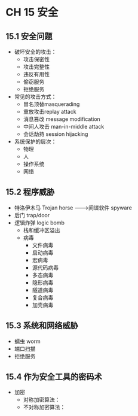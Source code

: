 # CH 15 安全

## 15.1 安全问题

- 破坏安全的攻击：
  - 攻击保密性
  - 攻击完整性
  - 违反有用性
  - 偷窃服务
  - 拒绝服务
- 常见的攻击方式：
  - 冒名顶替masquerading
  - 重放攻击replay attack
  - 消息篡改 message modification
  - 中间人攻击 man-in-middle attack
  - 会话劫持 session hijacking
- 系统保护的层次：
  - 物理
  - 人
  - 操作系统
  - 网络

## 15.2 程序威胁

- 特洛伊木马 Trojan horse --->间谍软件 spyware
- 后门 trap/door
- 逻辑炸弹 logic bomb
  - 栈和缓冲区溢出
  - 病毒
    - 文件病毒
    - 启动病毒
    - 宏病毒
    - 源代码病毒
    - 多态病毒
    - 隐形病毒
    - 隧道病毒
    - 复合病毒
    - 加壳病毒

## 15.3 系统和网络威胁

- 蠕虫 worm
- 端口扫描
- 拒绝服务

## 15.4 作为安全工具的密码术

- 加密
  - 对称加密算法：
  - 不对称加密算法：